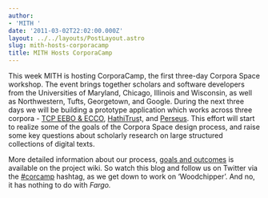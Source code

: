 ```yaml
---
author:
- 'MITH '
date: '2011-03-02T22:02:00.000Z'
layout: ../../layouts/PostLayout.astro
slug: mith-hosts-corporacamp
title: MITH Hosts CorporaCamp
---
```


This week MITH is hosting CorporaCamp, the first three-day Corpora Space workshop. The event brings together scholars and software developers from the Universities of Maryland, Chicago, Illinois and Wisconsin, as well as Northwestern, Tufts, Georgetown, and Google. During the next three days we will be building a prototype application which works across three corpora - [TCP EEBO & ECCO](http://www.lib.umich.edu/tcp/), [HathiTrus](http://www.hathitrust.org/home)t, and [Perseus](http://www.perseus.tufts.edu/hopper/). This effort will start to realize some of the goals of the Corpora Space design process, and raise some key questions about scholarly research on large structured collections of digital texts.

More detailed information about our process, [goals and outcomes](https://wiki.projectbamboo.org/display/BTECH/Corpora+Camp+Workshop+outcomes+and+goals) is available on the project wiki. So watch this blog and follow us on Twitter via the [#corcamp](http://twitter.com/#corcamp) hashtag, as we get down to work on ‘Woodchipper’. And no, it has nothing to do with _Fargo._